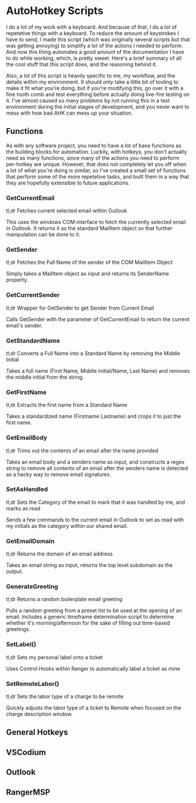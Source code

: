 # AutoHotkey Scripts

I do a lot of my work with a keyboard. And because of that, I do a lot of repetetive things with a keyboard. To reduce the amount of keystrokes I have to send, I made this script (which was originally several scripts but that was getting annoying) to simplify a lot of the actions I needed to perform. And now this thing automates a good amount of the documentation I have to do while working, which, is pretty sweet. Here's a brief summary of all the cool stuff that this script does, and the reasoning behind it.

Also, a lot of this script is heavily specific to me, my workflow, and the details within my environment. It should only take a little bit of tooling to make it fit what you're doing, but if you're modifying this, go over it with a fine tooth comb and test everything before actually doing live-fire testing on it. I've almost caused so many problems by not running this in a test environment during the initial stages of development, and you never want to mess with how bad AHK can mess up your situation.

## Functions

As with any software project, you need to have a lot of base functions as the building blocks for automation. Luckily, with hotkeys, you don't actually need as many functions, since many of the actions you need to perform per-hotkey are unique. However, that does not completely let you off when a lot of what you're doing is similar, so I've created a small set of functions that perform some of the more repetetive tasks, and built them in a way that they are hopefully extensible to future applications.

### GetCurrentEmail

tl;dr Fetches current selected email within Outlook

This uses the windows COM interface to fetch the currently selected email in Outlook. It returns it as the standard MailItem object so that further manipulation can be done to it.

### GetSender

tl;dr Fetches the Full Name of the sender of the COM MailItem Object

Simply takes a MailItem object as input and returns its SenderName property.

### GetCurrentSender

tl;dr Wrapper for GetSender to get Sender from Current Email

Calls GetSender with the parameter of GetCurrentEmail to return the current email's sender.

### GetStandardName

tl;dr Converts a Full Name into a Standard Name by removing the Middle Initial

Takes a full name (First Name, Middle Initial/Name, Last Name) and removes the middle initial from the string.

### GetFirstName

tl;dr Extracts the first name from a Standard Name

Takes a standardized name (Firstname Lastname) and crops it to just the first name.

### GetEmailBody

tl;dr Trims out the contents of an email after the name provided

Takes an email body and a senders name as input, and constructs a regex string to remove all contents of an email after the senders name is detected as a hacky way to remove email signatures.

### SetAsHandled

tl;dr Sets the Category of the email to mark that it was handled by me, and marks as read

Sends a few commands to the current email in Outlook to set as read with my initials as the category within our shared email.

### GetEmailDomain

tl;dr Returns the domain of an email address

Takes an email string as input, returns the top level subdomain as the output.

### GenerateGreeting

tl;dr Returns a random boilerplate email greeting

Pulls a random greeting from a preset list to be used at the opening of an email. Includes a generic timeframe determination script to determine whether it's morning/afternoon for the sake of filling out time-based greetings.

### SetLabel()

tl;dr Sets my personal label onto a ticket

Uses Control Hooks within Ranger to automatically label a ticket as mine

### SetRemoteLabor()

tl;dr Sets the labor type of a charge to be remote

Quickly adjusts the labor type of a ticket to Remote when focused on the charge description window.

## General Hotkeys

## VSCodium

## Outlook

## RangerMSP